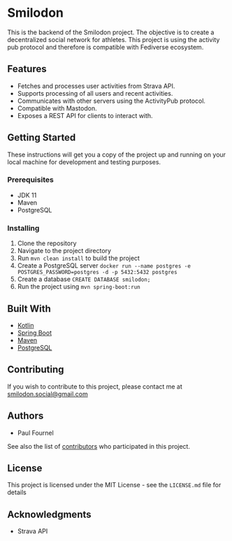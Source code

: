 # Smilodon

This is the backend of the Smilodon project. The objective is to create a decentralized social network for athletes. 
This project is using the activity pub protocol and therefore is compatible with Fediverse ecosystem.

## Features

- Fetches and processes user activities from Strava API.
- Supports processing of all users and recent activities.
- Communicates with other servers using the ActivityPub protocol.
- Compatible with Mastodon.
- Exposes a REST API for clients to interact with.

## Getting Started

These instructions will get you a copy of the project up and running on your local machine for development and testing purposes.

### Prerequisites

- JDK 11
- Maven
- PostgreSQL

### Installing

1. Clone the repository
2. Navigate to the project directory
3. Run `mvn clean install` to build the project
4. Create a PostgreSQL server `docker run --name postgres -e POSTGRES_PASSWORD=postgres -d -p 5432:5432 postgres`
5. Create a database `CREATE DATABASE smilodon;`
6. Run the project using `mvn spring-boot:run`

## Built With

- [Kotlin](https://kotlinlang.org/)
- [Spring Boot](https://spring.io/projects/spring-boot)
- [Maven](https://maven.apache.org/)
- [PostgreSQL](https://www.postgresql.org/)

## Contributing

If you wish to contribute to this project, please contact me at smilodon.social@gmail.com

## Authors

- Paul Fournel

See also the list of [contributors](https://github.com/paulfournel/smilodon/contributors) who participated in this project.

## License

This project is licensed under the MIT License - see the `LICENSE.md` file for details

## Acknowledgments

- Strava API